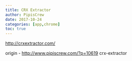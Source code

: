 ```yaml
---
title: CRX Extractor
author: PipisCrew
date: 2017-10-24
categories: [app,chrome]
toc: true
---
```


http://crxextractor.com/

origin - http://www.pipiscrew.com/?p=10619 crx-extractor